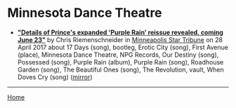 # Minnesota Dance Theatre

 - [**"Details of Prince's expanded 'Purple Rain' reissue revealed, coming June 23"**](http://www.startribune.com/details-of-prince-s-expanded-purple-rain-reissue-revealed-coming-june-23/420722973/) by Chris Riemenschneider in [Minneapolis Star Tribune](http://www.startribune.com/) on 28 April 2017 about 17 Days (song), bootleg, Erotic City (song), First Avenue (place), Minnesota Dance Theatre, NPG Records, Our Destiny (song), Possessed (song), Purple Rain (album), Purple Rain (song), Roadhouse Garden (song), The Beautiful Ones (song), The Revolution, vault, When Doves Cry (song) ([mirror](https://web.archive.org/web/*/http://www.startribune.com/details-of-prince-s-expanded-purple-rain-reissue-revealed-coming-june-23/420722973/))

----

[Home](../)
